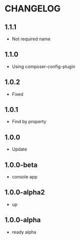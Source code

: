 CHANGELOG
==============

1.1.1
-----------------
 * Not required name
 
1.1.0
-----------------
 * Using composer-config-plugin
 
1.0.2
-----------------
 * Fixed
 
1.0.1
-----------------
 * Find by property
 
1.0.0
-----------------
 * Update
 
1.0.0-beta
-----------------
 * console app
 
1.0.0-alpha2
-----------------
 * up

1.0.0-alpha
-----------------
 * ready alpha
